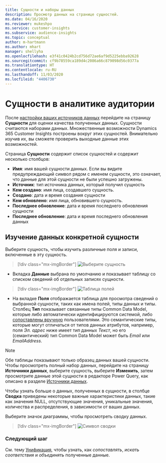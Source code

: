 ```yaml
---
title: Сущности и наборы данных
description: Просмотр данных на странице сущностей.
ms.date: 04/16/2020
ms.reviewer: mukeshpo
ms.service: customer-insights
ms.subservice: audience-insights
ms.topic: conceptual
author: m-hartmann
ms.author: mhart
manager: shellyha
ms.openlocfilehash: e3f41c0424b2cd756d72ae6af9d5225ebba92628
ms.sourcegitcommit: cf9b78559ca189d4c2086a66c879098d56c0377a
ms.translationtype: HT
ms.contentlocale: ru-RU
ms.lasthandoff: 11/03/2020
ms.locfileid: "4406730"
---
```

# <a name="entities-in-audience-insights"></a>Сущности в аналитике аудитории

После [настройки ваших источников данных](data-sources.md) перейдите на страницу **Сущности** для оценки качества полученных данных. Сущности считаются наборами данных. Множественные возможности Dynamics 365 Customer Insights построены вокруг этих сущностей. Внимательно изучив их, вы сможете проверить выходные данные этих возможностей.

Страница **Сущности** содержит список сущностей и содержит несколько столбцов:

- **Имя**: имя вашей сущности данных. Если вы видите предупреждающий символ рядом с именем сущности, это означает, что данные для этой сущности не были успешно загружены.
- **Источник**: тип источника данных, который получил сущность
- **Кем создано**: имя лица, создавшего сущность.
- **Создано**: дата и время создания сущности
- **Кем обновлено**: имя лица, обновившего сущность.
- **Последнее обновление**: дата и время последнего обновления сущности
- **Последнее обновление**: дата и время последнего обновления данных

## <a name="exploring-a-specific-entitys-data"></a>Изучение данных конкретной сущности

Выберите сущность, чтобы изучить различные поля и записи, включенные в эту сущность.

> [!div class="mx-imgBorder"]
> ![Выберите сущность](media/data-manager-entities-data.png "Выберите сущность")

- Вкладка **Данные** выбрана по умолчанию и показывает таблицу со списком сведений об отдельных записях сущности.

> [!div class="mx-imgBorder"]
> ![Таблица полей](media/data-manager-entities-fields.PNG "Таблица полей")

- На вкладке **Поля** отображается таблица для просмотра сведений о выбранной сущности, таких как имена полей, типы данных и типы. Столбец **Тип** показывает связанные типы Common Data Model, которые либо автоматически идентифицируются системой, либо [сопоставлены вручную](map-entities.md) пользователями. Это семантические типы, которые могут отличаться от типов данных атрибутов, например, поля *Эл. адрес* ниже имеет тип данных *Текст*, но его (семантический) тип Common Data Model может быть *Email* или *EmailAddress*.

> [!NOTE]
> Обе таблицы показывают только образец данных вашей сущности. Чтобы просмотреть полный набор данных, перейдите на страницу **Источники данных**, выберите сущность, выберите **Изменить**, затем просмотрите данные этой сущности в редакторе Power Query, как описано в разделе [Источники данных](data-sources.md).

Чтобы узнать больше о данных, полученных в сущности, в столбце **Сводка** приведены некоторые важные характеристики данных, такие как значения NULL, отсутствующие значения, уникальные значения, количества и распределения, в зависимости от ваших данных.

Выберите значок диаграммы, чтобы просмотреть сводку данных.

> [!div class="mx-imgBorder"]
> ![Символ сводки](media/data-manager-entities-summary.png "Таблица сводки данных")

### <a name="next-step"></a>Следующий шаг

См. тему [Унификация](data-unification.md), чтобы узнать, как *сопоставлять*, *искать соответствия* и *объединять* полученные данные.

